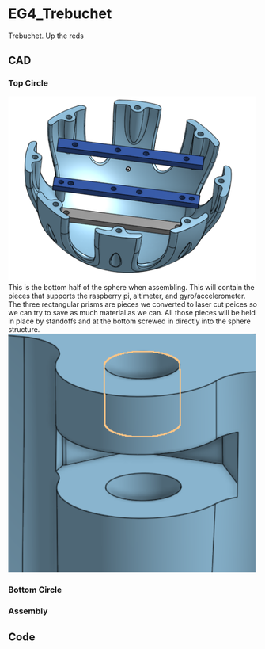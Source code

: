 # EG4_Trebuchet
Trebuchet. Up the reds
## CAD
### Top Circle
<img src="media/TopCircle.png" width="500">
This is the bottom half of the sphere when assembling. This will contain the pieces that supports the raspberry pi, altimeter, and gyro/accelerometer. The three rectangular prisms are pieces we converted to laser cut peices so we can try to save as much material as we can. All those pieces will be held in place by standoffs and at the bottom screwed in directly into the sphere structure.



<img src="media/NutSlot.png" width="500">


### Bottom Circle

### Assembly

## Code

